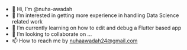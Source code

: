 - 👋 Hi, I’m @nuha-awadah
- 👀 I’m interested in getting more experience in handling Data Science related work
- 🌱 I’m currently learning on how to edit and debug a Flutter based app
- 💞️ I’m looking to collaborate on ...
- 📫 How to reach me by nuhaawadah24@gmail.com


<!---
nuha-awadah/nuha-awadah is a ✨ special ✨ repository because its `README.md` (this file) appears on your GitHub profile.
You can click the Preview link to take a look at your changes.
--->
